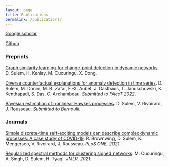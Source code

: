 ```yaml
---
layout: page
title: Publications
permalink: /publications/
---
```


[Google scholar](https://scholar.google.com/citations?user=FMBP1AsAAAAJ&hl=fr)

[Github](https://github.com/dsulem/)


### Preprints

[Graph similarity learning for change-point detection in dynamic networks](https://arxiv.org/abs/2203.15470). D. Sulem, H. Kenlay, M. Cucuringu, X. Dong.


[Diverse counterfactual explanations for anomaly detection in time series](https://arxiv.org/abs/2203.11103).  D. Sulem, M. Donini, M. B. Zafar, F.-X. Aubet, J. Gasthaus, T. Januschowski, K. Kenthapadi, S. Das, C. Archambeau. *Submitted to FAccT 2022*.

[Bayesian estimation of nonlinear Hawkes processes](https://arxiv.org/abs/2103.17164). D. Sulem, V. Rivoirard, J. Rousseau. *Submitted to Bernoulli*.

### Journals

[Simple discrete-time self-exciting models can describe complex dynamic processes: A case study of COVID-19](https://journals.plos.org/plosone/article?id=10.1371/journal.pone.0250015). R. Brownwing, D. Sulem, K. Mengersen, V. Rivoirard, J. Rousseau. *PLoS ONE, 2021*.

[Regularized spectral methods for clustering signed networks](https://www.jmlr.org/papers/v22/20-1289.html). M. Cucuringu, A. Singh, D. Sulem, H. Tyagi. *JMLR, 2021*.

